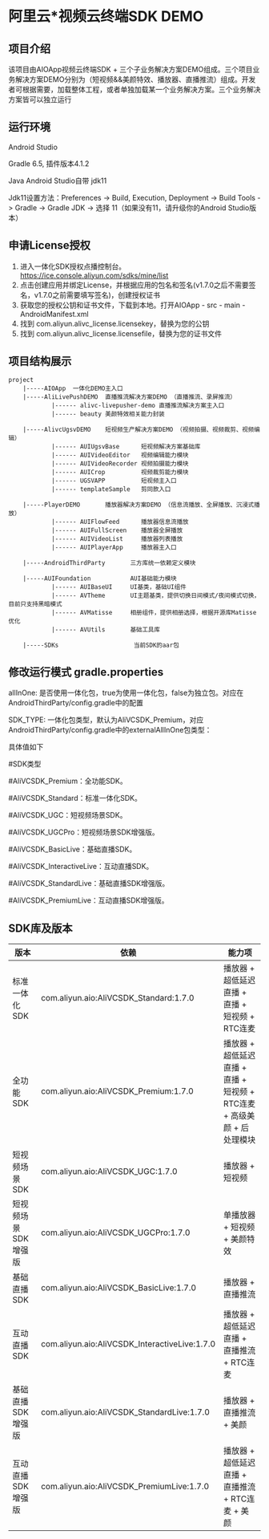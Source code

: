 # 阿里云*视频云终端SDK DEMO

## 项目介绍
该项目由AIOApp视频云终端SDK + 三个子业务解决方案DEMO组成。三个项目业务解决方案DEMO分别为（短视频&&美颜特效、播放器、直播推流）组成。开发者可根据需要，加载整体工程，或者单独加载某一个业务解决方案。三个业务解决方案皆可以独立运行

## 运行环境
Android Studio

Gradle 6.5, 插件版本4.1.2

Java Android Studio自带 jdk11

Jdk11设置方法：Preferences -> Build, Execution, Deployment -> Build Tools -> Gradle -> Gradle JDK -> 选择 11（如果没有11，请升级你的Android Studio版本）

## 申请License授权
1. 进入一体化SDK授权点播控制台。https://ice.console.aliyun.com/sdks/mine/list
2. 点击创建应用并绑定License，并根据应用的包名和签名(v1.7.0之后不需要签名，v1.7.0之前需要填写签名)，创建授权证书
3. 获取您的授权公钥和证书文件，下载到本地。打开AIOApp - src - main - AndroidManifest.xml
4. 找到 com.aliyun.alivc_license.licensekey，替换为您的公钥
5. 找到 com.aliyun.alivc_license.licensefile，替换为您的证书文件

## 项目结构展示
```
project
    |-----AIOApp  一体化DEMO主入口
    |-----AliLivePushDEMO  直播推流解决方案DEMO （直播推流、录屏推流）
            |------ alivc-livepusher-demo 直播推流解决方案主入口
            |------ beauty 美颜特效相关能力封装

    |-----AlivcUgsvDEMO    短视频生产解决方案DEMO （视频拍摄、视频裁剪、视频编辑）
            |------ AUIUgsvBase      短视频解决方案基础库
            |------ AUIVideoEditor   视频编辑能力模块
            |------ AUIVideoRecorder 视频拍摄能力模块
            |------ AUICrop          视频裁剪能力模块
            |------ UGSVAPP          短视频主入口
            |------ templateSample   剪同款入口

    |-----PlayerDEMO       播放器解决方案DEMO （信息流播放、全屏播放、沉浸式播放）
            |------ AUIFlowFeed      播放器信息流播放
            |------ AUIFullScreen    播放器全屏播放
            |------ AUIVideoList     播放器列表播放
            |------ AUIPlayerApp     播放器主入口

    |-----AndroidThirdParty       三方库统一依赖定义模块

    |-----AUIFoundation           AUI基础能力模块
            |------ AUIBaseUI     UI基类，基础UI组件
            |------ AVTheme       UI主题基类，提供切换日间模式/夜间模式切换，目前只支持黑暗模式
            |------ AVMatisse     相册组件，提供相册选择，根据开源库Matisse优化
            |------ AVUtils       基础工具库

    |-----SDKs                     当前SDK的aar包
```
## 修改运行模式 gradle.properties
allInOne: 是否使用一体化包，true为使用一体化包，false为独立包。对应在AndroidThirdParty/config.gradle中的配置

SDK_TYPE: 一体化包类型，默认为AliVCSDK_Premium，对应AndroidThirdParty/config.gradle中的externalAllInOne包类型：

具体值如下

#SDK类型

#AliVCSDK_Premium：全功能SDK。 

#AliVCSDK_Standard：标准一体化SDK。

#AliVCSDK_UGC：短视频场景SDK。

#AliVCSDK_UGCPro：短视频场景SDK增强版。

#AliVCSDK_BasicLive：基础直播SDK。

#AliVCSDK_InteractiveLive：互动直播SDK。 

#AliVCSDK_StandardLive：基础直播SDK增强版。 

#AliVCSDK_PremiumLive：互动直播SDK增强版。


## SDK库及版本
| 版本          | 依赖                                            | 能力项                                            |
|-------------|-----------------------------------------------|------------------------------------------------|
| 标准一体化SDK    | com.aliyun.aio:AliVCSDK_Standard:1.7.0        | 播放器 + 超低延迟直播 + 直播 + 短视频 + RTC连麦                |
| 全功能SDK      | com.aliyun.aio:AliVCSDK_Premium:1.7.0         | 播放器 + 超低延迟直播 + 直播 + 短视频 + RTC连麦 + 高级美颜 + 后处理模块 | 
| 短视频场景SDK    | com.aliyun.aio:AliVCSDK_UGC:1.7.0             | 播放器 + 短视频                                      | 
| 短视频场景SDK增强版 | com.aliyun.aio:AliVCSDK_UGCPro:1.7.0          | 单播放器 + 短视频 + 美颜特效                              | 
| 基础直播SDK     | com.aliyun.aio:AliVCSDK_BasicLive:1.7.0       | 播放器  + 直播推流                                    | 
| 互动直播SDK     | com.aliyun.aio:AliVCSDK_InteractiveLive:1.7.0 | 播放器 + 超低延迟直播 + 直播推流 + RTC连麦                    | 
| 基础直播SDK增强版  | com.aliyun.aio:AliVCSDK_StandardLive:1.7.0    | 播放器 + 直播推流 + 美颜                                | 
| 互动直播SDK增强版  | com.aliyun.aio:AliVCSDK_PremiumLive:1.7.0     | 播放器 + 超低延迟直播 + 直播推流 + RTC连麦 + 美颜               |